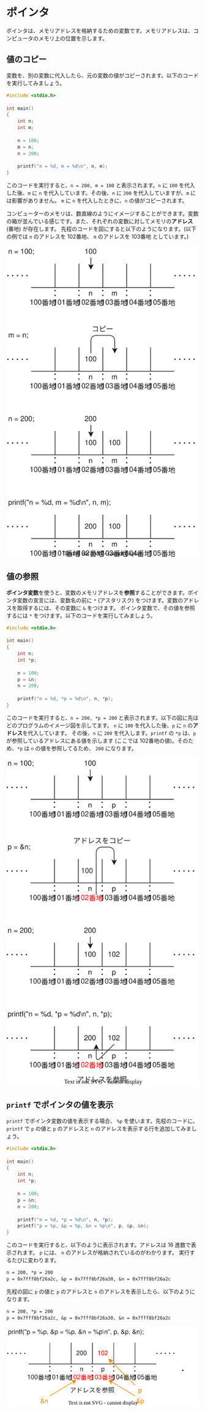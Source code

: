 # ポインタ

ポインタは、メモリアドレスを格納するための変数です。メモリアドレスは、コンピュータのメモリ上の位置を示します。

## 値のコピー

変数を、別の変数に代入したら、元の変数の値がコピーされます。以下のコードを実行してみましょう。

```c
#include <stdio.h>

int main()
{
    int n;
    int m;

    n = 100;
    m = n;
    n = 200;

    printf("n = %d, m = %d\n", n, m);
}
```

このコードを実行すると、`n = 200, m = 100` と表示されます。`n` に `100` を代入した後、`m` に `n` を代入しています。その後、`n` に `200` を代入していますが、`m` には影響がありません。 `m` に `n` を代入したときに、`n` の値がコピーされます。

コンピューターのメモリは、数直線のようにイメージすることができます。変数の箱が並んでいる感じです。また、それぞれの変数に対してメモリの**アドレス** (番地) が存在します。 先程のコードを図にすると以下のようになります。(以下の例では `n` のアドレスを 102番地、 `m` のアドレスを 103番地 としています。)

![値のコピー](./intro1.svg)

## 値の参照

**ポインタ変数**を使うと、変数のメモリアドレスを**参照**することができます。ポインタ変数の宣言には、変数名の前に `*` (アスタリスク) をつけます。変数のアドレスを取得するには、その変数に `&` をつけます。 ポインタ変数で、その値を参照するには `*` をつけます。以下のコードを実行してみましょう。

```c
#include <stdio.h>

int main()
{
    int n;
    int *p;

    n = 100;
    p = &n;
    n = 200;

    printf("n = %d, *p = %d\n", n, *p);
}
```

このコードを実行すると、`n = 200, *p = 200` と表示されます。以下の図に先ほどのプログラムのイメージ図を示してます。 `n` に `100` を代入した後、`p` に `n` の**アドレス**を代入しています。 その後、`n` に `200` を代入します。`printf` の `*p` は、`p` が参照しているアドレスにある値を示します (ここでは 102番地の値)。そのため、`*p` は `n` の値を参照してるため、 `200` になります。

![値の参照](./intro2.svg)

## `printf` でポインタの値を表示

`printf` でポインタ変数の値を表示する場合、 `%p` を使います。先程のコードに、`printf` で `p` の値と `p` のアドレスと `n` のアドレスを表示する行を追加してみましょう。

```c
#include <stdio.h>

int main()
{
    int n;
    int *p;

    n = 100;
    p = &n;
    n = 200;

    printf("n = %d, *p = %d\n", n, *p);
    printf("p = %p, &p = %p, &n = %p\n", p, &p, &n);
}
```

このコードを実行すると、以下のように表示されます。アドレスは 16 進数で表示されます。 `p` には、 `n` のアドレスが格納されているのがわかります。
実行するたびに変わります。

```txt
n = 200, *p = 200
p = 0x7fff8bf26a2c, &p = 0x7fff8bf26a30, &n = 0x7fff8bf26a2c
```

先程の図に `p` の値と `p` のアドレスと `n` のアドレスを表示したら、以下のようになります。

```txt
n = 200, *p = 200
p = 0x7fff8bf26a2c, &p = 0x7fff8bf26a30, &n = 0x7fff8bf26a2c
```

![ポインタのアドレス](./intro3.svg)